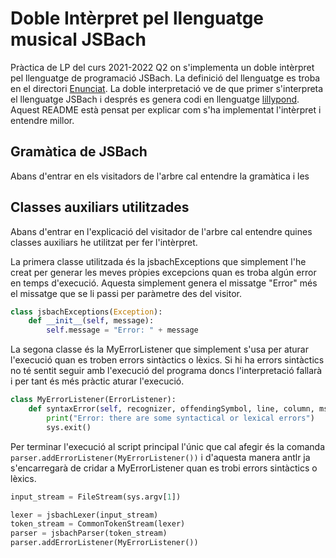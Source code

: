 # Doble Intèrpret pel llenguatge musical JSBach

Pràctica de LP del curs 2021-2022 Q2 on s'implementa un doble intèrpret pel llenguatge de programació JSBach. La definició del llenguatge es troba en el directori [Enunciat](https://github.com/jayagarsi/Practica-LP/tree/master/Enunciat). La doble interpretació ve de que primer s'interpreta el llenguatge JSBach i després es genera codi en llenguatge [lillypond](https://lilypond.org/). Aquest README està pensat per explicar com s'ha implementat l'intèrpret i entendre millor.

## Gramàtica de JSBach

Abans d'entrar en els visitadors de l'arbre cal entendre la gramàtica i les 

## Classes auxiliars utilitzades

Abans d'entrar en l'explicació del visitador de l'arbre cal entendre quines classes auxiliars he utilitzat per fer l'intèrpret.


La primera classe utilitzada és la jsbachExceptions que simplement l'he creat per generar les meves pròpies excepcions quan es troba algún error en temps d'execució. Aquesta simplement genera el missatge "Error" més el missatge que se li passi per paràmetre des del visitor.

```python
class jsbachExceptions(Exception):
    def __init__(self, message):
        self.message = "Error: " + message
```

La segona classe és la MyErrorListener que simplement s'usa per aturar l'execució quan es troben errors sintàctics o lèxics. Si hi ha errors sintàctics no té sentit seguir amb l'execució del programa doncs l'interpretació fallarà i per tant és més pràctic aturar l'execució.

```python
class MyErrorListener(ErrorListener):
    def syntaxError(self, recognizer, offendingSymbol, line, column, msg, e):
        print("Error: there are some syntactical or lexical errors")
        sys.exit()
```
Per terminar l'execució al script principal l'únic que cal afegir és la comanda ```parser.addErrorListener(MyErrorListener())``` i d'aquesta manera antlr ja s'encarregarà de cridar a MyErrorListener quan es trobi errors sintàctics o lèxics.

```python
input_stream = FileStream(sys.argv[1])

lexer = jsbachLexer(input_stream)
token_stream = CommonTokenStream(lexer)
parser = jsbachParser(token_stream)
parser.addErrorListener(MyErrorListener())
```
